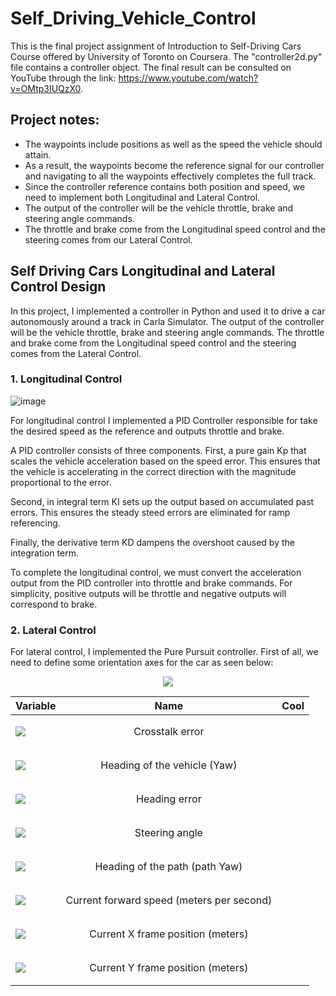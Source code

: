 # Self_Driving_Vehicle_Control

This is the final project assignment of Introduction to Self-Driving Cars Course offered by University of Toronto on Coursera. The "controller2d.py" file contains a controller object. The final result can be consulted on YouTube through the link: https://www.youtube.com/watch?v=OMtp3IUQzX0.

## Project notes:

* The waypoints include positions as well as the speed the vehicle should attain.
* As a result, the waypoints become the reference signal for our controller and navigating to all the waypoints effectively completes the full track.
* Since the controller reference contains both position and speed, we need to implement both Longitudinal and Lateral Control.
* The output of the controller will be the vehicle throttle, brake and steering angle commands.
* The throttle and brake come from the Longitudinal speed control and the steering comes from our Lateral Control.

## Self Driving Cars Longitudinal and Lateral Control Design
In this project, I implemented a controller in Python and used it to drive a car autonomously around a track in Carla Simulator. The output of the controller will be the vehicle throttle, brake and steering angle commands. The throttle and brake come from the Longitudinal speed control and the steering comes from the Lateral Control.

### 1. Longitudinal Control
![image](https://github.com/mattsousaa/Self_Driving_Vehicle_Control/blob/master/images/pid_longitudinal.png)

For longitudinal control I implemented a PID Controller responsible for take the desired speed as the reference and outputs throttle and brake.

A PID controller consists of three components. First, a pure gain Kp that scales the vehicle acceleration based on the speed error. This ensures that the vehicle is accelerating in the correct direction with the magnitude proportional to the error.

Second, in integral term KI sets up the output based on accumulated past errors. This ensures the steady steed errors are eliminated for ramp referencing.

Finally, the derivative term KD dampens the overshoot caused by the integration term.

To complete the longitudinal control, we must convert the acceleration output from the PID controller into throttle and brake commands. For simplicity, positive outputs will be throttle and negative outputs will correspond to brake.

### 2. Lateral Control

For lateral control, I implemented the Pure Pursuit controller. First of all, we need to define some orientation axes for the car as seen below:

<p align="center">
<img src="https://github.com/mattsousaa/Self_Driving_Vehicle_Control/blob/master/images/car_axles.png"/>
</p>

| Variable   |      Name      |  Cool |
|----------|:-------------:|------:|
| **<p><img src="https://render.githubusercontent.com/render/math?math=e"></p>** | Crosstalk error |
| **<p><img src="https://render.githubusercontent.com/render/math?math=\theta_c"></p>** | Heading of the vehicle (Yaw) |
| **<p><img src="https://render.githubusercontent.com/render/math?math=\psi"></p>** | Heading error |
| **<p><img src="https://render.githubusercontent.com/render/math?math=\delta"></p>** | Steering angle |
| **<p><img src="https://render.githubusercontent.com/render/math?math=\psi %2B\theta_c"></p>** | Heading of the path (path Yaw) |
| **<p><img src="https://render.githubusercontent.com/render/math?math=v"></p>** | Current forward speed (meters per second) |
| **<p><img src="https://render.githubusercontent.com/render/math?math=x_c"></p>** | Current X frame position (meters) |
| **<p><img src="https://render.githubusercontent.com/render/math?math=y_c"></p>** | Current Y frame position (meters) |





